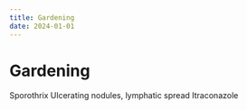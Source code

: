 ```yaml
---
title: Gardening
date: 2024-01-01
---
```

# Gardening

Sporothrix
Ulcerating nodules, lymphatic spread
Itraconazole

